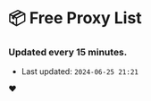 # :package: Free Proxy List
### Updated every 15 minutes.

- Last updated: `2024-06-25 21:21`

:heart:
